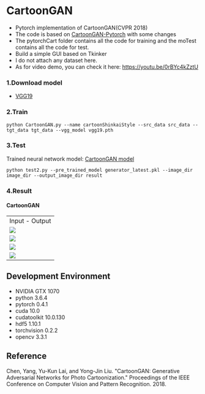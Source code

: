 # CartoonGAN
* Pytorch implementation of CartoonGAN(CVPR 2018) 
* The code is based on [CartoonGAN-Pytorch](https://github.com/znxlwm/pytorch-CartoonGAN) with some changes
* The pytorchCart folder contains all the code for training and the moTest contains all the code for test.
* Build a simple GUI based on Tkinker
* I do not attach any dataset here.
* As for video demo, you can check it here: https://youtu.be/0rBYc4kZztU
 
### 1.Download model
* [VGG19](https://download.pytorch.org/models/vgg19-dcbb9e9d.pth)

### 2.Train
```
python CartoonGAN.py --name cartoonShinkaiStyle --src_data src_data --tgt_data tgt_data --vgg_model vgg19.pth
```
### 3.Test
Trained neural network model:
[CartoonGAN model](https://drive.google.com/file/d/1ED74si4FqZKZlsrsRjWkODxa_xBlOdPD/view?usp=sharing)
```
python test2.py --pre_trained_model generator_latest.pkl --image_dir image_dir --output_image_dir result
```

### 4.Result
#### CartoonGAN
<table align='center'>
<tr align='center'>
<td> Input - Output </td>
</tr>
<tr>
<td><img src = 'https://github.com/LiEAEX/CSCE636Project/blob/master/result/5.png'>
</tr>
<tr>
<td><img src = 'https://github.com/LiEAEX/CSCE636Project/blob/master/result/11.png'>
</tr>
<tr>
<td><img src = 'https://github.com/LiEAEX/CSCE636Project/blob/master/result/13.png'>
</tr>
<tr>
<td><img src = 'https://github.com/LiEAEX/CSCE636Project/blob/master/result/14.png'>
</tr>
</table>


## Development Environment

* NVIDIA GTX 1070
* python 3.6.4
* pytorch 0.4.1
* cuda 10.0
* cudatoolkit 10.0.130
* hdf5 1.10.1
* torchvision 0.2.2
* opencv 3.3.1

## Reference
Chen, Yang, Yu-Kun Lai, and Yong-Jin Liu. "CartoonGAN: Generative Adversarial Networks for Photo Cartoonization." Proceedings of the IEEE Conference on Computer Vision and Pattern Recognition. 2018.
